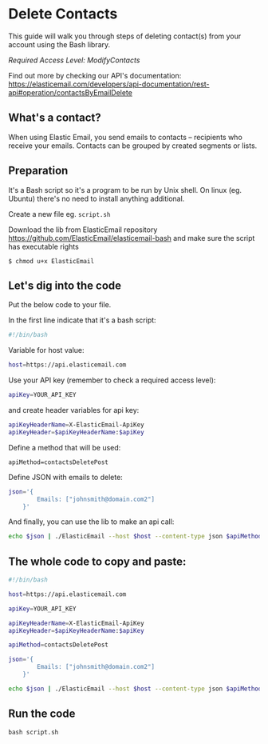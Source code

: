 # Delete Contacts

This guide will walk you through steps of deleting contact(s) from your account using the Bash library. 

*Required Access Level: ModifyContacts*

Find out more by checking our API's documentation: https://elasticemail.com/developers/api-documentation/rest-api#operation/contactsByEmailDelete

## What's a contact?
When using Elastic Email, you send emails to contacts – recipients who receive your emails. Contacts can be grouped by created segments or lists.

## Preparation
It's a Bash script so it's a program to be run by Unix shell. On linux (eg. Ubuntu) there's no need to install anything additional. 

Create a new file eg. `script.sh`

Download the lib from ElasticEmail repository https://github.com/ElasticEmail/elasticemail-bash and make sure the script has executable rights
```
$ chmod u+x ElasticEmail
```

## Let's dig into the code

Put the below code to your file.

In the first line indicate that it's a bash script:

```bash
#!/bin/bash
```

Variable for host value:

```bash
host=https://api.elasticemail.com
```

Use your API key (remember to check a required access level):

```bash
apiKey=YOUR_API_KEY
```

and create header variables for api key:
```bash
apiKeyHeaderName=X-ElasticEmail-ApiKey
apiKeyHeader=$apiKeyHeaderName:$apiKey
```

Define a method that will be used:
```
apiMethod=contactsDeletePost
```

Define JSON with emails to delete:

```bash
json='{ 
        Emails: ["johnsmith@domain.com2"]
    }'
```

And finally, you can use the lib to make an api call:

```bash
echo $json | ./ElasticEmail --host $host --content-type json $apiMethod - $apiKeyHeader
```

## The whole code to copy and paste:

```bash
#!/bin/bash

host=https://api.elasticemail.com

apiKey=YOUR_API_KEY

apiKeyHeaderName=X-ElasticEmail-ApiKey
apiKeyHeader=$apiKeyHeaderName:$apiKey

apiMethod=contactsDeletePost

json='{ 
        Emails: ["johnsmith@domain.com2"]
    }'

echo $json | ./ElasticEmail --host $host --content-type json $apiMethod - $apiKeyHeader
```

## Run the code
```
bash script.sh
```
